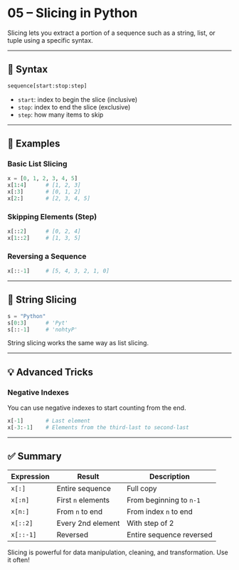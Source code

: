# 05 – Slicing in Python

Slicing lets you extract a portion of a sequence such as a string, list, or tuple using a specific syntax.

---

## 🧪 Syntax

```python
sequence[start:stop:step]
```

- `start`: index to begin the slice (inclusive)
- `stop`: index to end the slice (exclusive)
- `step`: how many items to skip

---

## 📌 Examples

### Basic List Slicing

```python
x = [0, 1, 2, 3, 4, 5]
x[1:4]      # [1, 2, 3]
x[:3]       # [0, 1, 2]
x[2:]       # [2, 3, 4, 5]
```

### Skipping Elements (Step)

```python
x[::2]      # [0, 2, 4]
x[1::2]     # [1, 3, 5]
```

### Reversing a Sequence

```python
x[::-1]     # [5, 4, 3, 2, 1, 0]
```

---

## 🧵 String Slicing

```python
s = "Python"
s[0:3]      # 'Pyt'
s[::-1]     # 'nohtyP'
```

String slicing works the same way as list slicing.

---

## 💡 Advanced Tricks

### Negative Indexes

You can use negative indexes to start counting from the end.

```python
x[-1]       # Last element
x[-3:-1]    # Elements from the third-last to second-last
```

---

## ✅ Summary

| Expression     | Result              | Description                       |
|----------------|---------------------|-----------------------------------|
| `x[:]`         | Entire sequence     | Full copy                         |
| `x[:n]`        | First `n` elements  | From beginning to `n-1`           |
| `x[n:]`        | From `n` to end     | From index `n` to end             |
| `x[::2]`       | Every 2nd element   | With step of 2                    |
| `x[::-1]`      | Reversed            | Entire sequence reversed          |

Slicing is powerful for data manipulation, cleaning, and transformation. Use it often!
